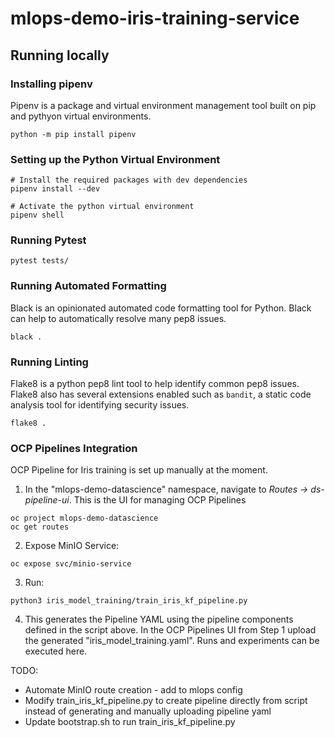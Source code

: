 # mlops-demo-iris-training-service

## Running locally

### Installing pipenv

Pipenv is a package and virtual environment management tool built on pip and pythyon virtual environments.

```
python -m pip install pipenv
```

### Setting up the Python Virtual Environment

```
# Install the required packages with dev dependencies
pipenv install --dev

# Activate the python virtual environment
pipenv shell
```

### Running Pytest

```
pytest tests/
```

### Running Automated Formatting

Black is an opinionated automated code formatting tool for Python.  Black can help to automatically resolve many pep8 issues.

```
black .
```

### Running Linting

Flake8 is a python pep8 lint tool to help identify common pep8 issues.  Flake8 also has several extensions enabled such as `bandit`, a static code analysis tool for identifying security issues.

```
flake8 .
```

### OCP Pipelines Integration

OCP Pipeline for Iris training is set up manually at the moment. 

1. In the "mlops-demo-datascience" namespace, navigate to _Routes -> ds-pipeline-ui_. This is the UI for managing OCP Pipelines
```
oc project mlops-demo-datascience
oc get routes
```

2. Expose MinIO Service:
```
oc expose svc/minio-service
```

3. Run:
```
python3 iris_model_training/train_iris_kf_pipeline.py
```

4. This generates the Pipeline YAML using the pipeline components defined in the script above. In the OCP Pipelines UI from Step 1 upload the generated "iris_model_training.yaml". Runs and experiments can be executed here.



TODO:
- Automate MinIO route creation - add to mlops config
- Modify train_iris_kf_pipeline.py to create pipeline directly from script instead of generating and manually uploading pipeline yaml
- Update bootstrap.sh to run train_iris_kf_pipeline.py